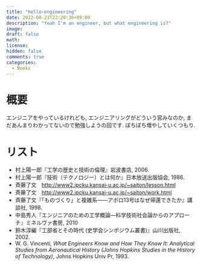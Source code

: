 ```yaml
---
title: "hello-engineering"
date: 2022-08-21T22:20:36+09:00
description: "Yeah I'm an engineer, but what engineering is?"
image: 
draft: false
math: 
license: 
hidden: false
comments: true
categories: 
  - Books 
---
```


# 概要
エンジニアをやっているけれども, エンジニアリングがどういう営みなのか, まだあんまりわかってないので勉強しようの回です. ぼちぼち増やしていくつもり. 

# リスト 
- 村上陽一郎『工学の歴史と技術の倫理』岩波書店, 2006.
- 村上陽一郎『技術（テクノロジー）とは何か』日本放送出版協会, 1986.
- 斉藤了文　http://www2.ipcku.kansai-u.ac.jp/~saiton/lesson.html
- 斉藤了文　http://www2.ipcku.kansai-u.ac.jp/~saiton/work.html
- 斉藤了文『「ものづくり」と複雑系——アポロ13号はなぜ帰還できたか』講談社, 1998.
- 中島秀人『エンジニアのための工学概論―科学技術社会論からのアプローチ』ミネルヴァ書房, 2010
- 鈴木淳編『工部省とその時代 (史学会シンポジウム叢書)』山川出版社, 2002.
- W. G. Vincenti, *What Engineers Know and How They Know It: Analytical Studies from Aeronautical History (Johns Hopkins Studies in the History of Technology)*, Johns Hopkins Univ Pr, 1993. 